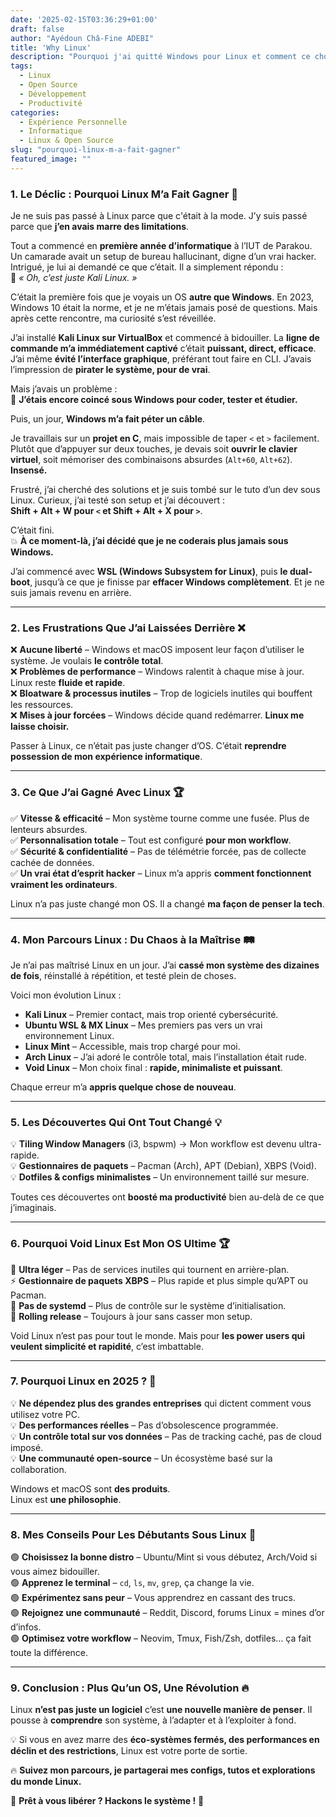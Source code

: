 ```yaml
---
date: '2025-02-15T03:36:29+01:00'
draft: false
author: "Ayédoun Châ-Fine ADEBI"
title: 'Why Linux'
description: "Pourquoi j'ai quitté Windows pour Linux et comment ce choix a transformé ma façon de coder, travailler et comprendre l'informatique."
tags:
  - Linux
  - Open Source
  - Développement
  - Productivité
categories:
  - Expérience Personnelle
  - Informatique
  - Linux & Open Source
slug: "pourquoi-linux-m-a-fait-gagner"
featured_image: ""
---
```


### **1. Le Déclic : Pourquoi Linux M’a Fait Gagner** 🚀  

Je ne suis pas passé à Linux parce que c'était à la mode. J’y suis passé parce que **j’en avais marre des limitations**.  

Tout a commencé en **première année d’informatique** à l’IUT de Parakou. Un camarade avait un setup de bureau hallucinant, digne d’un vrai hacker. Intrigué, je lui ai demandé ce que c’était. Il a simplement répondu :  
💬 _« Oh, c’est juste Kali Linux. »_  

C’était la première fois que je voyais un OS **autre que Windows**. En 2023, Windows 10 était la norme, et je ne m’étais jamais posé de questions. Mais après cette rencontre, ma curiosité s’est réveillée.  

J’ai installé **Kali Linux sur VirtualBox** et commencé à bidouiller. La **ligne de commande m’a immédiatement captivé** c’était **puissant, direct, efficace**. J’ai même **évité l’interface graphique**, préférant tout faire en CLI. J’avais l’impression de **pirater le système, pour de vrai**.  

Mais j’avais un problème :  
🛑 **J’étais encore coincé sous Windows pour coder, tester et étudier.**  

Puis, un jour, **Windows m’a fait péter un câble**.  

Je travaillais sur un **projet en C**, mais impossible de taper `<` et `>` facilement. Plutôt que d’appuyer sur deux touches, je devais soit **ouvrir le clavier virtuel**, soit mémoriser des combinaisons absurdes (`Alt+60`, `Alt+62`). **Insensé.**  

Frustré, j’ai cherché des solutions et je suis tombé sur le tuto d’un dev sous Linux. Curieux, j’ai testé son setup et j’ai découvert :  
**Shift + Alt + W pour `<` et Shift + Alt + X pour `>`**.  

C’était fini.  
💥 **À ce moment-là, j’ai décidé que je ne coderais plus jamais sous Windows.**  

J’ai commencé avec **WSL (Windows Subsystem for Linux)**, puis **le dual-boot**, jusqu’à ce que je finisse par **effacer Windows complètement**. Et je ne suis jamais revenu en arrière.  

---

### **2. Les Frustrations Que J’ai Laissées Derrière** ❌  

❌ **Aucune liberté** – Windows et macOS imposent leur façon d’utiliser le système. Je voulais **le contrôle total**.  
❌ **Problèmes de performance** – Windows ralentit à chaque mise à jour. Linux reste **fluide et rapide**.  
❌ **Bloatware & processus inutiles** – Trop de logiciels inutiles qui bouffent les ressources.  
❌ **Mises à jour forcées** – Windows décide quand redémarrer. **Linux me laisse choisir.**  

Passer à Linux, ce n’était pas juste changer d’OS. C’était **reprendre possession de mon expérience informatique**.  

---

### **3. Ce Que J’ai Gagné Avec Linux** 🏆  

✅ **Vitesse & efficacité** – Mon système tourne comme une fusée. Plus de lenteurs absurdes.  
✅ **Personnalisation totale** – Tout est configuré **pour mon workflow**.  
✅ **Sécurité & confidentialité** – Pas de télémétrie forcée, pas de collecte cachée de données.  
✅ **Un vrai état d’esprit hacker** – Linux m’a appris **comment fonctionnent vraiment les ordinateurs**.  

Linux n’a pas juste changé mon OS. Il a changé **ma façon de penser la tech**.  

---

### **4. Mon Parcours Linux : Du Chaos à la Maîtrise** 🛤️  

Je n’ai pas maîtrisé Linux en un jour. J’ai **cassé mon système des dizaines de fois**, réinstallé à répétition, et testé plein de choses.  

Voici mon évolution Linux :  

- **Kali Linux** – Premier contact, mais trop orienté cybersécurité.  
- **Ubuntu WSL & MX Linux** – Mes premiers pas vers un vrai environnement Linux.  
- **Linux Mint** – Accessible, mais trop chargé pour moi.  
- **Arch Linux** – J’ai adoré le contrôle total, mais l’installation était rude.  
- **Void Linux** – Mon choix final : **rapide, minimaliste et puissant**.  

Chaque erreur m’a **appris quelque chose de nouveau**.  

---

### **5. Les Découvertes Qui Ont Tout Changé** 💡  

💡 **Tiling Window Managers** (i3, bspwm) → Mon workflow est devenu ultra-rapide.  
💡 **Gestionnaires de paquets** – Pacman (Arch), APT (Debian), XBPS (Void).  
💡 **Dotfiles & configs minimalistes** – Un environnement taillé sur mesure.  

Toutes ces découvertes ont **boosté ma productivité** bien au-delà de ce que j’imaginais.  

---

### **6. Pourquoi Void Linux Est Mon OS Ultime** 🏆  

💨 **Ultra léger** – Pas de services inutiles qui tournent en arrière-plan.  
⚡ **Gestionnaire de paquets XBPS** – Plus rapide et plus simple qu’APT ou Pacman.  
🚀 **Pas de systemd** – Plus de contrôle sur le système d’initialisation.  
🔄 **Rolling release** – Toujours à jour sans casser mon setup.  

Void Linux n’est pas pour tout le monde. Mais pour **les power users qui veulent simplicité et rapidité**, c’est imbattable.  

---

### **7. Pourquoi Linux en 2025 ?** 📅  

💡 **Ne dépendez plus des grandes entreprises** qui dictent comment vous utilisez votre PC.  
💡 **Des performances réelles** – Pas d’obsolescence programmée.  
💡 **Un contrôle total sur vos données** – Pas de tracking caché, pas de cloud imposé.  
💡 **Une communauté open-source** – Un écosystème basé sur la collaboration.  

Windows et macOS sont **des produits**.  
Linux est **une philosophie**.  

---

### **8. Mes Conseils Pour Les Débutants Sous Linux** 🎯  

🟢 **Choisissez la bonne distro** – Ubuntu/Mint si vous débutez, Arch/Void si vous aimez bidouiller.  
🟢 **Apprenez le terminal** – `cd`, `ls`, `mv`, `grep`, ça change la vie.  
🟢 **Expérimentez sans peur** – Vous apprendrez en cassant des trucs.  
🟢 **Rejoignez une communauté** – Reddit, Discord, forums Linux = mines d’or d’infos.  
🟢 **Optimisez votre workflow** – Neovim, Tmux, Fish/Zsh, dotfiles… ça fait toute la différence.  

---

### **9. Conclusion : Plus Qu’un OS, Une Révolution** 🔥  

Linux **n’est pas juste un logiciel** c’est **une nouvelle manière de penser**. Il pousse à **comprendre** son système, à l’adapter et à l’exploiter à fond.  

💡 Si vous en avez marre des **éco-systèmes fermés, des performances en déclin et des restrictions**, Linux est votre porte de sortie.  

🔥 **Suivez mon parcours, je partagerai mes configs, tutos et explorations du monde Linux.**  

🚀 **Prêt à vous libérer ? Hackons le système !** 🚀  